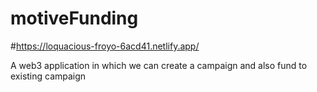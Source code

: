 # motiveFunding
#https://loquacious-froyo-6acd41.netlify.app/

A web3 application in which we can create a campaign and also fund to existing campaign

